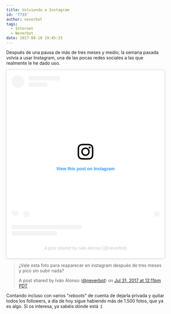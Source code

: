 ```yaml
---
title: Volviendo a Instagram
id: '7733'
author: neverbot
tags:
  - Internet
  - Neverbot
date: 2017-08-10 19:45:23
---
```


Después de una pausa de más de tres meses y medio, la semana pasada volvía a usar Instagram, una de las pocas redes sociales a las que realmente le he dado uso.

<blockquote class="instagram-media" data-instgrm-captioned  data-instgrm-permalink="https://www.instagram.com/p/BXOON5jhKoD/?utm_source=ig_embed&amp;utm_campaign=loading" data-instgrm-version="14" style=" background:#FFF; border:0;  border-radius:3px; box-shadow:0 0 1px 0 rgba(0,0,0,0.5),0 1px 10px 0  rgba(0,0,0,0.15); margin: 1px; max-width:540px; min-width:326px;  padding:0; width:99.375%; width:-webkit-calc(100% - 2px);  width:calc(100% - 2px);"><div style="padding:16px;"> <a  href="https://www.instagram.com/p/BXOON5jhKoD/?utm_source=ig_embed&amp;utm_campaign=loading" style=" background:#FFFFFF; line-height:0; padding:0 0;  text-align:center; text-decoration:none; width:100%;"  target="_blank"> <div style=" display: flex; flex-direction: row;  align-items: center;"> <div style="background-color: #F4F4F4;  border-radius: 50%; flex-grow: 0; height: 40px; margin-right: 14px;  width: 40px;"></div> <div style="display: flex;  flex-direction: column; flex-grow: 1; justify-content: center;">  <div style=" background-color: #F4F4F4; border-radius: 4px;  flex-grow: 0; height: 14px; margin-bottom: 6px; width:  100px;"></div> <div style=" background-color: #F4F4F4;  border-radius: 4px; flex-grow: 0; height: 14px; width:  60px;"></div></div></div><div style="padding:  19% 0;"></div> <div style="display:block; height:50px;  margin:0 auto 12px; width:50px;"><svg width="50px" height="50px"  viewBox="0 0 60 60" version="1.1" xmlns="https://www.w3.org/2000/svg"  xmlns:xlink="https://www.w3.org/1999/xlink"><g stroke="none"  stroke-width="1" fill="none" fill-rule="evenodd"><g  transform="translate(-511.000000, -20.000000)"  fill="#000000"><g><path d="M556.869,30.41 C554.814,30.41  553.148,32.076 553.148,34.131 C553.148,36.186 554.814,37.852  556.869,37.852 C558.924,37.852 560.59,36.186 560.59,34.131  C560.59,32.076 558.924,30.41 556.869,30.41 M541,60.657 C535.114,60.657  530.342,55.887 530.342,50 C530.342,44.114 535.114,39.342 541,39.342  C546.887,39.342 551.658,44.114 551.658,50 C551.658,55.887 546.887,60.657 541,60.657 M541,33.886 C532.1,33.886 524.886,41.1 524.886,50  C524.886,58.899 532.1,66.113 541,66.113 C549.9,66.113 557.115,58.899  557.115,50 C557.115,41.1 549.9,33.886 541,33.886 M565.378,62.101  C565.244,65.022 564.756,66.606 564.346,67.663 C563.803,69.06  563.154,70.057 562.106,71.106 C561.058,72.155 560.06,72.803  558.662,73.347 C557.607,73.757 556.021,74.244 553.102,74.378  C549.944,74.521 548.997,74.552 541,74.552 C533.003,74.552 532.056,74.521 528.898,74.378 C525.979,74.244 524.393,73.757 523.338,73.347  C521.94,72.803 520.942,72.155 519.894,71.106 C518.846,70.057  518.197,69.06 517.654,67.663 C517.244,66.606 516.755,65.022  516.623,62.101 C516.479,58.943 516.448,57.996 516.448,50 C516.448,42.003 516.479,41.056 516.623,37.899 C516.755,34.978 517.244,33.391  517.654,32.338 C518.197,30.938 518.846,29.942 519.894,28.894  C520.942,27.846 521.94,27.196 523.338,26.654 C524.393,26.244  525.979,25.756 528.898,25.623 C532.057,25.479 533.004,25.448 541,25.448  C548.997,25.448 549.943,25.479 553.102,25.623 C556.021,25.756  557.607,26.244 558.662,26.654 C560.06,27.196 561.058,27.846  562.106,28.894 C563.154,29.942 563.803,30.938 564.346,32.338  C564.756,33.391 565.244,34.978 565.378,37.899 C565.522,41.056  565.552,42.003 565.552,50 C565.552,57.996 565.522,58.943 565.378,62.101  M570.82,37.631 C570.674,34.438 570.167,32.258 569.425,30.349  C568.659,28.377 567.633,26.702 565.965,25.035 C564.297,23.368  562.623,22.342 560.652,21.575 C558.743,20.834 556.562,20.326  553.369,20.18 C550.169,20.033 549.148,20 541,20 C532.853,20  531.831,20.033 528.631,20.18 C525.438,20.326 523.257,20.834  521.349,21.575 C519.376,22.342 517.703,23.368 516.035,25.035  C514.368,26.702 513.342,28.377 512.574,30.349 C511.834,32.258  511.326,34.438 511.181,37.631 C511.035,40.831 511,41.851 511,50  C511,58.147 511.035,59.17 511.181,62.369 C511.326,65.562 511.834,67.743  512.574,69.651 C513.342,71.625 514.368,73.296 516.035,74.965  C517.703,76.634 519.376,77.658 521.349,78.425 C523.257,79.167  525.438,79.673 528.631,79.82 C531.831,79.965 532.853,80.001 541,80.001  C549.148,80.001 550.169,79.965 553.369,79.82 C556.562,79.673  558.743,79.167 560.652,78.425 C562.623,77.658 564.297,76.634  565.965,74.965 C567.633,73.296 568.659,71.625 569.425,69.651  C570.167,67.743 570.674,65.562 570.82,62.369 C570.966,59.17 571,58.147  571,50 C571,41.851 570.966,40.831  570.82,37.631"></path></g></g></g></svg></div><div style="padding-top: 8px;"> <div style=" color:#3897f0;  font-family:Arial,sans-serif; font-size:14px; font-style:normal;  font-weight:550; line-height:18px;">View this post on  Instagram</div></div><div style="padding: 12.5%  0;"></div> <div style="display: flex; flex-direction: row;  margin-bottom: 14px; align-items: center;"><div> <div  style="background-color: #F4F4F4; border-radius: 50%; height: 12.5px;  width: 12.5px; transform: translateX(0px)  translateY(7px);"></div> <div style="background-color:  #F4F4F4; height: 12.5px; transform: rotate(-45deg) translateX(3px)  translateY(1px); width: 12.5px; flex-grow: 0; margin-right: 14px;  margin-left: 2px;"></div> <div style="background-color:  #F4F4F4; border-radius: 50%; height: 12.5px; width: 12.5px; transform:  translateX(9px) translateY(-18px);"></div></div><div  style="margin-left: 8px;"> <div style=" background-color: #F4F4F4; border-radius: 50%; flex-grow: 0; height: 20px; width:  20px;"></div> <div style=" width: 0; height: 0; border-top:  2px solid transparent; border-left: 6px solid #f4f4f4; border-bottom:  2px solid transparent; transform: translateX(16px) translateY(-4px)  rotate(30deg)"></div></div><div style="margin-left:  auto;"> <div style=" width: 0px; border-top: 8px solid #F4F4F4;  border-right: 8px solid transparent; transform:  translateY(16px);"></div> <div style=" background-color:  #F4F4F4; flex-grow: 0; height: 12px; width: 16px; transform:  translateY(-4px);"></div> <div style=" width: 0; height: 0;  border-top: 8px solid #F4F4F4; border-left: 8px solid transparent;  transform: translateY(-4px)  translateX(8px);"></div></div></div> <div  style="display: flex; flex-direction: column; flex-grow: 1;  justify-content: center; margin-bottom: 24px;"> <div style="  background-color: #F4F4F4; border-radius: 4px; flex-grow: 0; height:  14px; margin-bottom: 6px; width: 224px;"></div> <div style=" background-color: #F4F4F4; border-radius: 4px; flex-grow: 0; height:  14px; width: 144px;"></div></div></a><p style="  color:#c9c8cd; font-family:Arial,sans-serif; font-size:14px;  line-height:17px; margin-bottom:0; margin-top:8px; overflow:hidden;  padding:8px 0 7px; text-align:center; text-overflow:ellipsis;  white-space:nowrap;"><a  href="https://www.instagram.com/p/BXOON5jhKoD/?utm_source=ig_embed&amp;utm_campaign=loading" style=" color:#c9c8cd; font-family:Arial,sans-serif; font-size:14px;  font-style:normal; font-weight:normal; line-height:17px;  text-decoration:none;" target="_blank">A post shared by Iván Alonso  (@neverbot)</a></p></div></blockquote> <script async src="//www.instagram.com/embed.js"></script>

> ¿Vale esta foto para reaparecer en instagram después de tres meses y pico sin subir nada?
> 
> A post shared by Iván Alonso ([@neverbot](https://instagram.com/neverbot)) on [Jul 31, 2017 at 12:11pm PDT](https://www.instagram.com/p/BXOON5jhKoD/)

Contando incluso con varios "_reboots_" de cuenta de dejarla privada y quitar todos los followers, a día de hoy sigue habiendo más de 1.500 fotos, que ya es algo. Si os interesa, ya sabéis dónde está :)

